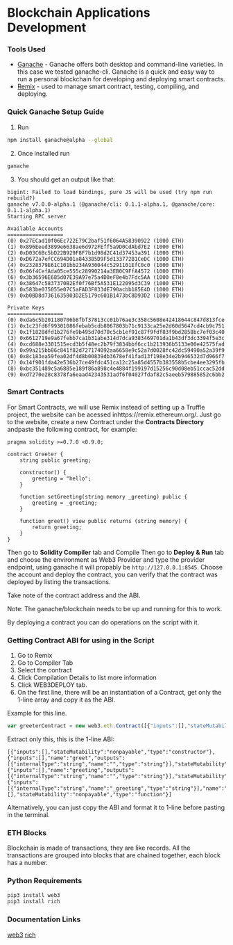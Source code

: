 # Blockchain Applications Development

### Tools Used
* [Ganache](https://github.com/trufflesuite/ganache) - Ganache offers both desktop and command-line varieties. In this case we tested ganache-cli. Ganache is a quick and easy way to run a personal blockchain for developing and deploying smart contracts.
* [Remix](https://remix.ethereum.org/) - used to manage smart contract, testing, compiling, and deploying.

### Quick Ganache Setup Guide

1. Run
```sh
npm install ganache@alpha --global
```
2. Once installed run
```sh
ganache
```
3. You should get an output like that:
```
bigint: Failed to load bindings, pure JS will be used (try npm run rebuild?)
ganache v7.0.0-alpha.1 (@ganache/cli: 0.1.1-alpha.1, @ganache/core: 0.1.1-alpha.1)
Starting RPC server

Available Accounts
==================
(0) 0x27ECad10f06Ec722E79C2baf51f6064A58390922 (1000 ETH)
(1) 0x896Eeed3899e6638ae6d972FEff5a9D0CdAbd7E2 (1000 ETH)
(2) 0xD03C6Bc5bD22B929F8F7b1d98d2C41d37453a391 (1000 ETH)
(3) 0xD672a7efCC694D01a843385D9F5d133772B1CeDC (1000 ETH)
(4) 0x2328379E61C101bb234A930044c5291101EfC0c0 (1000 ETH)
(5) 0x06f4CefAda05ce555c28990214a3EB0C9FfA4572 (1000 ETH)
(6) 0x3b36596E685d07E39A97e75a4D8eF8e4b7Fdc5AA (1000 ETH)
(7) 0x38647c5837370B2Ef0f76Bf5A531E122095d3C39 (1000 ETH)
(8) 0x583be075055e07C5aFAD3F833dE790acbb185E4D (1000 ETH)
(9) 0xb0BD8d7361635803D2E5179c601B1473bC8D93D2 (1000 ETH)

Private Keys
==================
(0) 0xda6c5b201180706b8fbf37813cc01b76ae3c358c5608e42418644c847d813fce
(1) 0x1c23fd6f99301086febab5cdb8067803b71c9133ca25e2d60d5647cd4cb9c751
(2) 0x1f1828dfd1b276fe9b495d70d70c5cb1ef91c87f9fdf83f9bd2858bc7ef03c40
(3) 0x6612719e9a67febb7ca1b31abe314d7dca9383469701da1b43df3dc3394f5e3c
(4) 0xcd688e3301515ecd3b5f48ec2b79f3834bbf6cc1b213936b5133e00e42575fad
(5) 0x99a215bb86c841f82d727174092aa6658e9c52a7d0028fc42dc59490a52a39f9
(6) 0x8c183ea59fea02df4d8b00839db3678ef41fad13f198e34e2b946532d7d966f7
(7) 0x14f901fda42e536b27ce49fdc451ca12c25a85d4557b383558b5cbe4ee3295fb
(8) 0xbc351489c5a6885e189f86a898c4e4884f199197d15256c90d08eb51ccac52dd
(9) 0xd7270e28c8378fa6eaad42343531adf6f04027fdaf82c5aeeb579885852c6bb2
```
### Smart Contracts

For Smart Contracts, we will use Remix instead of setting up a Truffle project, the website can be acessed inhttps://remix.ethereum.org/. Just go to the website, create a new Contract under the **Contracts Directory** andpaste the following contract, for example:

```sol
pragma solidity >=0.7.0 <0.9.0;

contract Greeter {
    string public greeting;
    
    constructor() {
        greeting = "hello";
    }
    
    function setGreeting(string memory _greeting) public {
        greeting = _greeting;
    }
    
    function greet() view public returns (string memory) {
        return greeting;
    }
}
```
Then go to **Solidity Compiler** tab and Compile
Then go to **Deploy & Run** tab and choose the environment as Web3 Provider and type the provider endpoint, using ganache it will propably be `http://127.0.0.1:8545`. 
Choose the account and deploy the contract, you can verify that the contract was deployed by listing the transactions.

Take note of the contract address and the ABI.

Note: The ganache/blockchain needs to be up and running for this to work.

By deploying a contract you can do operations on the script with it.

### Getting Contract ABI for using in the Script

1. Go to Remix
2. Go to Compiler Tab
3. Select the contract
4. Click Compilation Details to list more information
5. Click WEB3DEPLOY tab.
6. On the first line, there will be an instantiation of a Contract, get only the 1-line array and copy it as the ABI.

Example for this line.
```js
var greeterContract = new web3.eth.Contract([{"inputs":[],"stateMutability":"nonpayable","type":"constructor"},{"inputs":[],"name":"greet","outputs":[{"internalType":"string","name":"","type":"string"}],"stateMutability":"view","type":"function"},{"inputs":[],"name":"greeting","outputs":[{"internalType":"string","name":"","type":"string"}],"stateMutability":"view","type":"function"},{"inputs":[{"internalType":"string","name":"_greeting","type":"string"}],"name":"setGreeting","outputs":[],"stateMutability":"nonpayable","type":"function"}]);
```
Extract only this, this is the 1-line ABI:
```
[{"inputs":[],"stateMutability":"nonpayable","type":"constructor"},{"inputs":[],"name":"greet","outputs":[{"internalType":"string","name":"","type":"string"}],"stateMutability":"view","type":"function"},{"inputs":[],"name":"greeting","outputs":[{"internalType":"string","name":"","type":"string"}],"stateMutability":"view","type":"function"},{"inputs":[{"internalType":"string","name":"_greeting","type":"string"}],"name":"setGreeting","outputs":[],"stateMutability":"nonpayable","type":"function"}]
```

Alternatively, you can just copy the ABI and format it to 1-line before pasting in the terminal.

### ETH Blocks

Blockchain is made of transactions, they are like records. All the transactions are grouped into blocks that are chained together, each block has a number.

### Python Requirements

```sh
pip3 install web3
pip3 install rich
```

### Documentation Links

[web3](https://web3py.readthedocs.io/)
[rich](https://rich.readthedocs.io/)